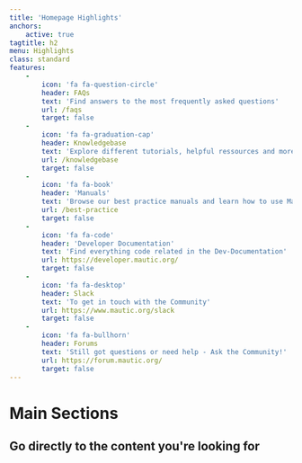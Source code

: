 ```yaml
---
title: 'Homepage Highlights'
anchors:
    active: true
tagtitle: h2
menu: Highlights
class: standard
features:
    -
        icon: 'fa fa-question-circle'
        header: FAQs
        text: 'Find answers to the most frequently asked questions'
        url: /faqs
        target: false
    -
        icon: 'fa fa-graduation-cap'
        header: Knowledgebase
        text: 'Explore different tutorials, helpful ressources and more'
        url: /knowledgebase
        target: false
    -
        icon: 'fa fa-book'
        header: 'Manuals'
        text: 'Browse our best practice manuals and learn how to use Mautic like the professionals'
        url: /best-practice
        target: false
    -
        icon: 'fa fa-code'
        header: 'Developer Documentation'
        text: 'Find everything code related in the Dev-Documentation'
        url: https://developer.mautic.org/
        target: false
    -
        icon: 'fa fa-desktop'
        header: Slack
        text: 'To get in touch with the Community'
        url: https://www.mautic.org/slack
        target: false
    -
        icon: 'fa fa-bullhorn'
        header: Forums
        text: 'Still got questions or need help - Ask the Community!'
        url: https://forum.mautic.org/
        target: false
---
```


# Main Sections
## **Go directly to the content you're looking for**
